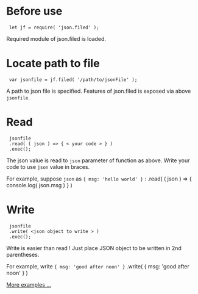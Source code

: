 # Before use
     let jf = require( 'json.filed' );

Required module of json.filed is loaded.


# Locate path to file
     var jsonfile = jf.filed( '/path/to/jsonFile' );
   
A path to json file is specified.
Features of json.filed is exposed via above `jsonfile`.


# Read
     jsonfile
     .read( ( json ) => { < your code > } )
     .exec();

The json value is read to `json` parameter of function as above.
Write your code to use `json` value in braces.

For example, suppose `json` as `{ msg: 'hello world' }` :
     .read( ( json ) => { console.log( json.msg ) } )


# Write
     jsonfile
     .write( <json object to write > )
     .exec();

Write is easier than read !
Just place JSON object to be written in 2nd parentheses.

For example, write `{ msg: 'good after noon' }` 
     .write( { msg: 'good after noon' } )
 
[More examples ...](./examples.md)
